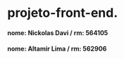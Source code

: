 # projeto-front-end.

#### nome: Nickolas Davi / rm: 564105



#### nome: Altamir Lima / rm: 562906
